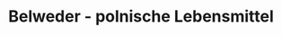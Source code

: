 ---
title: "Belweder - polnische Lebensmittel"
url: /rastatt/belweder-polnische-lebensmittel/
shop: Supermarkt
---